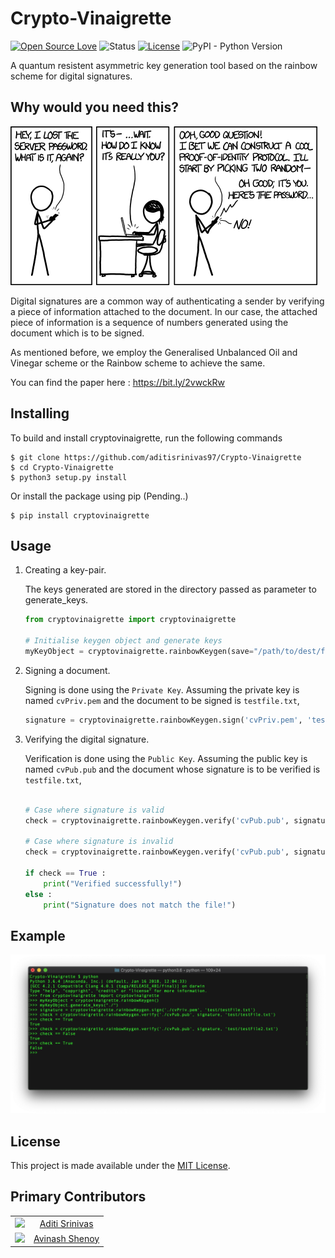 # Crypto-Vinaigrette
[![Open Source Love](https://badges.frapsoft.com/os/v1/open-source.svg?v=103)]()
![Status](https://img.shields.io/badge/status-active-brightgreen.svg?style=flat)
[![License](https://img.shields.io/badge/license-mit-brightgreen.svg?style=flat)](https://github.com/aditisrinivas97/Crypto-Vinaigrette/blob/master/LICENSE)
![PyPI - Python Version](https://img.shields.io/pypi/pyversions/Django.svg)

A quantum resistent asymmetric key generation tool based on the rainbow scheme for digital signatures.

## Why would you need this?

![Auth Comic](https://github.com/aditisrinivas97/Crypto-Vinaigrette/blob/master/extras/identity.png)

Digital signatures are a common way of authenticating a sender by verifying a piece of information attached to the document. In our case, the attached piece of information is a sequence of numbers generated using the document which is to be signed. <br>

As mentioned before, we employ the Generalised Unbalanced Oil and Vinegar scheme or the Rainbow scheme to achieve the same. <br>

You can find the paper here : https://bit.ly/2vwckRw


## Installing

To build and install cryptovinaigrette, run the following commands
```
$ git clone https://github.com/aditisrinivas97/Crypto-Vinaigrette
$ cd Crypto-Vinaigrette
$ python3 setup.py install
```

Or install the package using pip  (Pending..)

```
$ pip install cryptovinaigrette
``` 

## Usage

1. Creating a key-pair. <br>

    The keys generated are stored in the directory passed as parameter to generate_keys.

    ```python
    from cryptovinaigrette import cryptovinaigrette

    # Initialise keygen object and generate keys
    myKeyObject = cryptovinaigrette.rainbowKeygen(save="/path/to/dest/folder")
    ``` 

2. Signing a document. <br>

    Signing is done using the `Private Key`. Assuming the private key is named `cvPriv.pem` and the document to be signed is `testfile.txt`,
    
    ```python
    signature = cryptovinaigrette.rainbowKeygen.sign('cvPriv.pem', 'test/testFile.txt')
    ``` 

3. Verifying the digital signature. <br>

    Verification is done using the `Public Key`. Assuming the public key is named `cvPub.pub` and the document whose signature is to be verified is `testfile.txt`,

    ```python

    # Case where signature is valid
    check = cryptovinaigrette.rainbowKeygen.verify('cvPub.pub', signature, 'test/testFile.txt')

    # Case where signature is invalid 
    check = cryptovinaigrette.rainbowKeygen.verify('cvPub.pub', signature, 'test/testFile2.txt')

    if check == True :
        print("Verified successfully!")
    else :
        print("Signature does not match the file!")
    ``` 

## Example

![Example](https://github.com/aditisrinivas97/Crypto-Vinaigrette/blob/master/extras/example.png)

## License

This project is made available under the [MIT License](http://www.opensource.org/licenses/mit-license.php).

## Primary Contributors

| | |
|:-:|:-:|
|<img src="https://github.com/aditisrinivas97.png" width="48">  | [Aditi Srinivas](https://github.com/aditisrinivas97) |
|<img src="https://github.com/avinashshenoy97.png" width="48">  | [Avinash Shenoy](https://github.com/avinashshenoy97) |